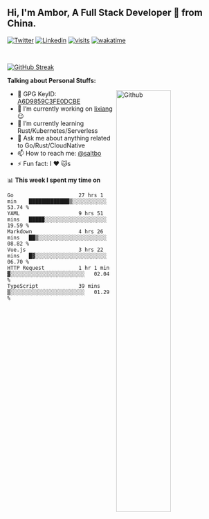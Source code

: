 ## Hi, I'm Ambor, A Full Stack Developer 🚀 from China.

[![Twitter](https://img.shields.io/badge/-saltbo-1ca0f1?style=flat&logo=twitter&logoColor=white)](https://twitter.com/rdsaltbo)
[![Linkedin](https://img.shields.io/badge/-saltbo-blue?style=flat&logo=Linkedin&logoColor=white)](https://www.linkedin.com/in/saltbo/)
[![visits](https://visitor.vercel.app/page/saltbo?color=light-green)](https://github.com/saltbo/)
[![wakatime](https://wakatime.com/badge/user/f82b1c77-faab-48cd-aef5-a12c0aff104b.svg)](https://wakatime.com/@f82b1c77-faab-48cd-aef5-a12c0aff104b)

&nbsp;  

[![GitHub Streak](http://github-readme-streak-stats.herokuapp.com?user=saltbo&hide_border=true&date_format=M%20j%5B%2C%20Y%5D)](https://git.io/streak-stats)

**Talking about Personal Stuffs:**
<!-- Any image aligned to the right. Beware the width  -->
<img width="50%" align="right" alt="Github" src="https://raw.githubusercontent.com/saltbo/saltbo/master/images/git-header.svg" />

- 🤘 GPG KeyID: [A6D9859C3FE0DCBE](https://saltbo.cn/pgp_keys.asc)
- 🔭 I’m currently working on [lixiang](https://www.lixiang.com/) :wink:
- 🌱 I’m currently learning Rust/Kubernetes/Serverless
- 💬 Ask me about anything related to Go/Rust/CloudNative
- 📫 How to reach me: [@saltbo](https://t.me/saltbo)
- ⚡ Fun fact: I :heart: :cat:s


📊 **This week I spent my time on**
<!--START_SECTION:waka-->

```text
Go                     27 hrs 1 min    █████████████▒░░░░░░░░░░░   53.74 %
YAML                   9 hrs 51 mins   █████░░░░░░░░░░░░░░░░░░░░   19.59 %
Markdown               4 hrs 26 mins   ██▒░░░░░░░░░░░░░░░░░░░░░░   08.82 %
Vue.js                 3 hrs 22 mins   █▓░░░░░░░░░░░░░░░░░░░░░░░   06.70 %
HTTP Request           1 hr 1 min      ▓░░░░░░░░░░░░░░░░░░░░░░░░   02.04 %
TypeScript             39 mins         ▒░░░░░░░░░░░░░░░░░░░░░░░░   01.29 %
```

<!--END_SECTION:waka-->
